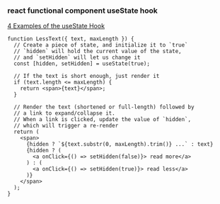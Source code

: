 ### react functional component useState hook


[4 Examples of the useState Hook](https://daveceddia.com/usestate-hook-examples/ "4 Examples of the useState Hook")


 

```
function LessText({ text, maxLength }) {
  // Create a piece of state, and initialize it to `true`
  // `hidden` will hold the current value of the state,
  // and `setHidden` will let us change it
  const [hidden, setHidden] = useState(true);

  // If the text is short enough, just render it
  if (text.length <= maxLength) {
    return <span>{text}</span>;
  }

  // Render the text (shortened or full-length) followed by
  // a link to expand/collapse it.
  // When a link is clicked, update the value of `hidden`,
  // which will trigger a re-render
  return (
    <span>
      {hidden ? `${text.substr(0, maxLength).trim()} ...` : text}
      {hidden ? (
        <a onClick={() => setHidden(false)}> read more</a>
      ) : (
        <a onClick={() => setHidden(true)}> read less</a>
      )}
    </span>
  );
}
```
